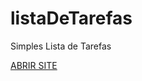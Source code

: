 # listaDeTarefas
 Simples Lista de Tarefas 


 <a target="_blank" href="https://john-enes.github.io/listaDeTarefas/"> ABRIR SITE</a>
